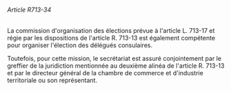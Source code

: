 ###### Article R713-34

La commission d'organisation des élections prévue à l'article L. 713-17 et régie par les dispositions de l'article R. 713-13 est également compétente pour organiser l'élection des délégués consulaires.

Toutefois, pour cette mission, le secrétariat est assuré conjointement par le greffier de la juridiction mentionnée au deuxième alinéa de l'article R. 713-13 et par le directeur général de la chambre de commerce et d'industrie territoriale ou son représentant.

